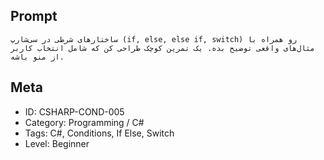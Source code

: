 ## Prompt

```
ساختارهای شرطی در سی‌شارپ (if, else, else if, switch) رو همراه با مثال‌های واقعی توضیح بده. یک تمرین کوچک طراحی کن که شامل انتخاب کاربر از منو باشه.
```

## Meta

- ID: CSHARP-COND-005  
- Category: Programming / C#  
- Tags: C#, Conditions, If Else, Switch  
- Level: Beginner
